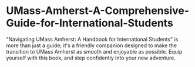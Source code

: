 # UMass-Amherst-A-Comprehensive-Guide-for-International-Students
"Navigating UMass Amherst: A Handbook for International Students" is more than just a guide; it's a friendly companion designed to make the transition to UMass Amherst as smooth and enjoyable as possible. Equip yourself with this book, and step confidently into your new adventure.
